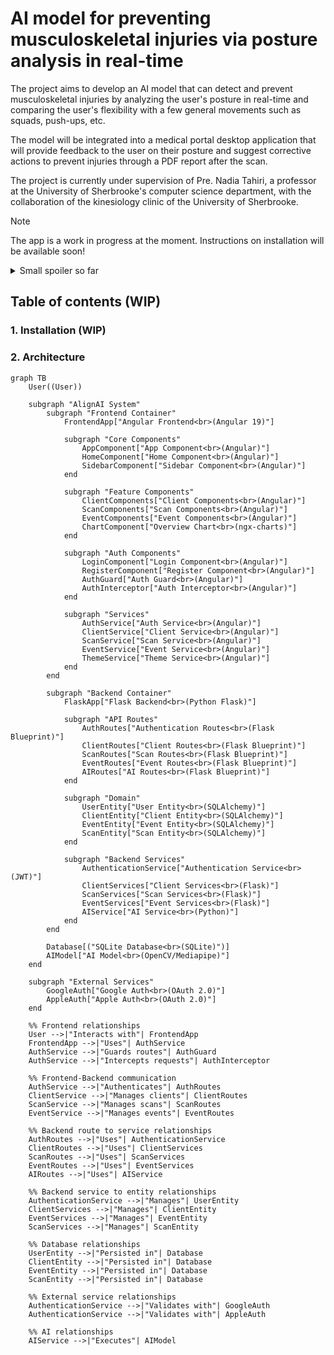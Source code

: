 # AI model for preventing musculoskeletal injuries via posture analysis in real-time
The project aims to develop an AI model that can detect and prevent musculoskeletal injuries by analyzing the user's posture in real-time and comparing the user's flexibility with a few general movements such as squads, push-ups, etc. 

The model will be integrated into a medical portal desktop application that will provide feedback to the user on their posture and suggest corrective actions to prevent injuries through a PDF report after the scan. 

The project is currently under supervision of Pre. Nadia Tahiri, a professor at the University of Sherbrooke's computer science department, with the collaboration of the kinesiology clinic of the University of Sherbrooke.

> [!NOTE]
> The app is a work in progress at the moment. Instructions on installation will be available soon!

<details> 
  <summary>Small spoiler so far</summary>
  ![image](https://github.com/user-attachments/assets/9b8e562b-1ed1-461c-b0bf-7fec557f9f5a)
    Oh, and we got dark mode too ;) 
  ![image](https://github.com/user-attachments/assets/a3d3c9e7-6725-403b-acfc-afe8f38a9481)

</details>

## Table of contents (WIP)

### 1. Installation (WIP)
### 2. Architecture
```mermaid
graph TB
    User((User))

    subgraph "AlignAI System"
        subgraph "Frontend Container"
            FrontendApp["Angular Frontend<br>(Angular 19)"]
            
            subgraph "Core Components"
                AppComponent["App Component<br>(Angular)"]
                HomeComponent["Home Component<br>(Angular)"]
                SidebarComponent["Sidebar Component<br>(Angular)"]
            end
            
            subgraph "Feature Components"
                ClientComponents["Client Components<br>(Angular)"]
                ScanComponents["Scan Components<br>(Angular)"]
                EventComponents["Event Components<br>(Angular)"]
                ChartComponent["Overview Chart<br>(ngx-charts)"]
            end
            
            subgraph "Auth Components"
                LoginComponent["Login Component<br>(Angular)"]
                RegisterComponent["Register Component<br>(Angular)"]
                AuthGuard["Auth Guard<br>(Angular)"]
                AuthInterceptor["Auth Interceptor<br>(Angular)"]
            end
            
            subgraph "Services"
                AuthService["Auth Service<br>(Angular)"]
                ClientService["Client Service<br>(Angular)"]
                ScanService["Scan Service<br>(Angular)"]
                EventService["Event Service<br>(Angular)"]
                ThemeService["Theme Service<br>(Angular)"]
            end
        end

        subgraph "Backend Container"
            FlaskApp["Flask Backend<br>(Python Flask)"]
            
            subgraph "API Routes"
                AuthRoutes["Authentication Routes<br>(Flask Blueprint)"]
                ClientRoutes["Client Routes<br>(Flask Blueprint)"]
                ScanRoutes["Scan Routes<br>(Flask Blueprint)"]
                EventRoutes["Event Routes<br>(Flask Blueprint)"]
                AIRoutes["AI Routes<br>(Flask Blueprint)"]
            end
            
            subgraph "Domain"
                UserEntity["User Entity<br>(SQLAlchemy)"]
                ClientEntity["Client Entity<br>(SQLAlchemy)"]
                EventEntity["Event Entity<br>(SQLAlchemy)"]
                ScanEntity["Scan Entity<br>(SQLAlchemy)"]
            end

            subgraph "Backend Services"
                AuthenticationService["Authentication Service<br>(JWT)"]
                ClientServices["Client Services<br>(Flask)"]
                ScanServices["Scan Services<br>(Flask)"]
                EventServices["Event Services<br>(Flask)"]
                AIService["AI Service<br>(Python)"]
            end
        end

        Database[("SQLite Database<br>(SQLite)")]
        AIModel["AI Model<br>(OpenCV/Mediapipe)"]
    end

    subgraph "External Services"
        GoogleAuth["Google Auth<br>(OAuth 2.0)"]
        AppleAuth["Apple Auth<br>(OAuth 2.0)"]
    end

    %% Frontend relationships
    User -->|"Interacts with"| FrontendApp
    FrontendApp -->|"Uses"| AuthService
    AuthService -->|"Guards routes"| AuthGuard
    AuthService -->|"Intercepts requests"| AuthInterceptor
    
    %% Frontend-Backend communication
    AuthService -->|"Authenticates"| AuthRoutes
    ClientService -->|"Manages clients"| ClientRoutes
    ScanService -->|"Manages scans"| ScanRoutes
    EventService -->|"Manages events"| EventRoutes
    
    %% Backend route to service relationships
    AuthRoutes -->|"Uses"| AuthenticationService
    ClientRoutes -->|"Uses"| ClientServices
    ScanRoutes -->|"Uses"| ScanServices
    EventRoutes -->|"Uses"| EventServices
    AIRoutes -->|"Uses"| AIService
    
    %% Backend service to entity relationships
    AuthenticationService -->|"Manages"| UserEntity
    ClientServices -->|"Manages"| ClientEntity
    EventServices -->|"Manages"| EventEntity
    ScanServices -->|"Manages"| ScanEntity
    
    %% Database relationships
    UserEntity -->|"Persisted in"| Database
    ClientEntity -->|"Persisted in"| Database
    EventEntity -->|"Persisted in"| Database
    ScanEntity -->|"Persisted in"| Database
    
    %% External service relationships
    AuthenticationService -->|"Validates with"| GoogleAuth
    AuthenticationService -->|"Validates with"| AppleAuth
    
    %% AI relationships
    AIService -->|"Executes"| AIModel
```
